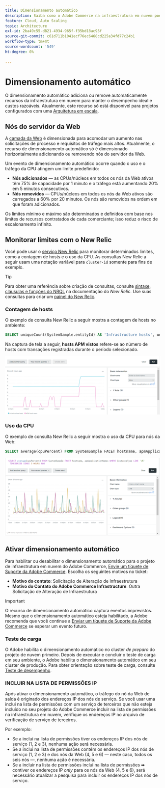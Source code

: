 ```yaml
---
title: Dimensionamento automático
description: Saiba como o Adobe Commerce na infraestrutura em nuvem pode ser dimensionado para atender às demandas de recursos.
feature: Cloud, Auto Scaling
topic: Architecture
exl-id: 2ba49c55-d821-4934-965f-f35bd18ac95f
source-git-commit: c61d711b1041ecf76ec6468cd225a34fd77c24b1
workflow-type: tm+mt
source-wordcount: '549'
ht-degree: 0%

---
```


# Dimensionamento automático

O dimensionamento automático adiciona ou remove automaticamente recursos da infraestrutura em nuvem para manter o desempenho ideal e custos razoáveis. Atualmente, este recurso só está disponível para projetos configurados com uma [Arquitetura em escala](scaled-architecture.md).

## Nós do servidor da Web

A [camada da Web](scaled-architecture.md#web-tier) é dimensionada para acomodar um aumento nas solicitações de processo e requisitos de tráfego mais altos. Atualmente, o recurso de dimensionamento automático só é dimensionado horizontalmente adicionando ou removendo nós do servidor da Web.

Um evento de dimensionamento automático ocorre quando o uso e o tráfego da CPU atingem um limite predefinido:

- **Nós adicionados** — as CPUs/núcleos em todos os nós da Web ativos têm 75% de capacidade por 1 minuto e o tráfego está aumentando 20% em 5 minutos consecutivos.
- **Nós removidos** — CPUs/núcleos em todos os nós da Web ativos são carregados a 60% por 20 minutos. Os nós são removidos na ordem em que foram adicionados.

Os limites mínimo e máximo são determinados e definidos com base nos limites de recursos contratados de cada comerciante; isso reduz o risco de escalonamento infinito.

## Monitorar limites com o New Relic

Você pode usar o [serviço New Relic](../monitor/new-relic-service.md) para monitorar determinados limites, como a contagem de hosts e o uso da CPU. As consultas New Relic a seguir usam uma notação variável para `cluster-id` somente para fins de exemplo.

>[!TIP]
>
>Para obter uma referência sobre criação de consultas, consulte [sintaxe, cláusulas e funções do NRQL](https://docs.newrelic.com/docs/query-your-data/nrql-new-relic-query-language/get-started/nrql-syntax-clauses-functions/) na documentação do _New Relic_.
>Use suas consultas para criar um [painel do New Relic](https://docs.newrelic.com/docs/query-your-data/explore-query-data/dashboards/introduction-dashboards/).

### Contagem de hosts

O exemplo de consulta New Relic a seguir mostra a contagem de hosts no ambiente:

```sql
SELECT uniqueCount(SystemSample.entityId) AS 'Infrastructure hosts', uniqueCount(Transaction.host) AS 'APM hosts seen' FROM SystemSample, Transaction where (Transaction.appName = 'cluster-id_stg' AND Transaction.transactionType = 'Web') OR SystemSample.apmApplicationNames LIKE '%|cluster-id_stg|%' TIMESERIES SINCE 3 HOURS AGO
```

Na captura de tela a seguir, **hosts APM vistos** refere-se ao número de hosts com transações registradas durante o período selecionado.

![Contagem de hosts do New Relic](../../assets/new-relic/host-count.png)

### Uso da CPU

O exemplo de consulta New Relic a seguir mostra o uso da CPU para nós da Web:

```sql
SELECT average(cpuPercent) FROM SystemSample FACET hostname, apmApplicationNames WHERE instanceType LIKE 'c%' TIMESERIES SINCE 3 HOURS AGO
```

![Uso da CPU pelos nós da Web do New Relic](../../assets/new-relic/web-node-cpu-usage.png)

## Ativar dimensionamento automático

Para habilitar ou desabilitar o dimensionamento automático para o projeto de infraestrutura em nuvem do Adobe Commerce, [Envie um tíquete de Suporte da Adobe Commerce](https://experienceleague.adobe.com/docs/commerce-knowledge-base/kb/help-center-guide/magento-help-center-user-guide.html#submit-ticket). Escolha os seguintes motivos no ticket:

- **Motivo do contato**: Solicitação de Alteração de Infraestrutura
- **Motivo do Contato do Adobe Commerce Infrastructure**: Outra Solicitação de Alteração de Infraestrutura

>[!IMPORTANT]
>
>O recurso de dimensionamento automático captura eventos imprevistos. Mesmo que o dimensionamento automático esteja habilitado, a Adobe recomenda que você continue a [Enviar um tíquete de Suporte da Adobe Commerce](https://experienceleague.adobe.com/docs/commerce-knowledge-base/kb/help-center-guide/magento-help-center-user-guide.html#submit-ticket) se esperar um evento futuro.

### Teste de carga

O Adobe habilita o dimensionamento automático no cluster _de preparo_ do projeto de nuvem primeiro. Depois de executar e concluir o teste de carga em seu ambiente, o Adobe habilita o dimensionamento automático em seu cluster de produção. Para obter orientação sobre teste de carga, consulte [Teste de desempenho](../launch/checklist.md#performance-testing).

### INCLUIR NA LISTA DE PERMISSÕES IP

Após ativar o dimensionamento automático, o tráfego do nó da Web de saída é originado dos endereços IP dos nós de serviço. Se você usar uma inclui na lista de permissões com um serviço de terceiros que não esteja incluído no seu projeto do Adobe Commerce incluir na lista de permissões na infraestrutura em nuvem, verifique os endereços IP no arquivo de verificação de serviço de terceiros.

Por exemplo:

- Se a inclui na lista de permissões tiver os endereços IP dos nós de serviço (1, 2 e 3), nenhuma ação será necessária.
- Se a inclui na lista de permissões contém os endereços IP dos nós de serviço (1, 2 e 3) e dos nós da Web (4, 5 e 6) — neste caso, todos os seis nós —, nenhuma ação é necessária.
- Se a incluir na lista de permissões inclui na lista de permissões ➡ contiver os endereços IP _only_ para os nós da Web (4, 5 e 6), será necessário atualizar a pesquisa para incluir os endereços IP dos nós de serviço.
